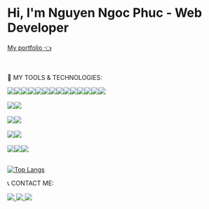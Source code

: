   <h1>Hi, I'm <span style="font-weight:bold;">Nguyen Ngoc Phuc</span> - Web Developer</h1>
 
  <a href="https://ngocphucnguyen256.github.io/Portfolio/">My portfolio 👈</a>

  <br/>

  🤖 MY TOOLS & TECHNOLOGIES:
  
  <div style="display:flex; flex-wrap: wrap;">
      <img src="https://img.shields.io/badge/html5-%23E34F26.svg?style=for-the-badge&logo=html5&logoColor=white">
      <img src="https://img.shields.io/badge/css3-%231572B6.svg?style=for-the-badge&logo=css3&logoColor=white">
      <img src="https://img.shields.io/badge/SASS-hotpink.svg?style=for-the-badge&logo=SASS&logoColor=white">
      <img src="https://img.shields.io/badge/javascript-%23323330.svg?style=for-the-badge&logo=javascript&logoColor=%23F7DF1E">
      <img src="https://img.shields.io/badge/react-%2320232a.svg?style=for-the-badge&logo=react&logoColor=%2361DAFB">
      <img src="https://img.shields.io/badge/tailwindcss-%2338B2AC.svg?style=for-the-badge&logo=tailwind-css&logoColor=white">
      <img src="https://img.shields.io/badge/bootstrap-%23563D7C.svg?style=for-the-badge&logo=bootstrap&logoColor=white">
      <img src="https://img.shields.io/badge/jquery-%230769AD.svg?style=for-the-badge&logo=jquery&logoColor=white">
      <img src="https://img.shields.io/badge/node.js-6DA55F?style=for-the-badge&logo=node.js&logoColor=white">
      <img src="https://img.shields.io/badge/python-3670A0?style=for-the-badge&logo=python&logoColor=ffdd54">
      <img src="https://img.shields.io/badge/django-%23092E20.svg?style=for-the-badge&logo=django&logoColor=white">
      <img src="https://img.shields.io/badge/php-%23777BB4.svg?style=for-the-badge&logo=php&logoColor=white">
      <img src="https://img.shields.io/badge/dart-%230175C2.svg?style=for-the-badge&logo=dart&logoColor=white">
      <img src="https://img.shields.io/badge/Flutter-%2302569B.svg?style=for-the-badge&logo=Flutter&logoColor=white">

  </div>
  <br/>
  <div style="display:flex; flex-wrap: wrap;">
     <img src="https://img.shields.io/badge/Bitbucket-blue.svg?style=for-the-badge&logo=Bitbucket&logoColor=white">
     <img src="https://img.shields.io/badge/Github-grey.svg?style=for-the-badge&logo=Github&logoColor=white">
  </div>
  <br/>
  <div style="display:flex; flex-wrap: wrap;">
        <img src="https://img.shields.io/badge/MongoDB-00684A?style=for-the-badge&logo=mongodb&logoColor=white">
      <img src="https://img.shields.io/badge/MySQL-045782?style=for-the-badge&logo=mysql&logoColor=white">
  </div>
  <br/>
  <div style="display:flex; flex-wrap: wrap;">
       <img src="https://img.shields.io/badge/Figma-hotpink.svg?style=for-the-badge&logo=Figma&logoColor=white">
     <img src="https://img.shields.io/badge/Filezilla-red.svg?style=for-the-badge&logo=Filezilla&logoColor=white">
  </div>
  <br/>
 
  <div style="display:flex; flex-wrap: wrap;">
    <img src="https://img.shields.io/badge/NPM-%23000000.svg?style=for-the-badge&logo=npm&logoColor=white">
    <img src="https://img.shields.io/badge/-ApolloGraphQL-311C87?style=for-the-badge&logo=apollo-graphql">
    <img src="https://img.shields.io/badge/strapi-%232E7EEA.svg?style=for-the-badge&logo=strapi&logoColor=white">
  </div>
   <div style="display:flex; flex-wrap: wrap;">
  </div>
  <br/>
  
    
 [![Top Langs](https://github-readme-stats.vercel.app/api/top-langs/?username=ngocphucnguyen256&langs_count=10&layout=compact)](https://github.com/anuraghazra/github-readme-stats)

  📞 CONTACT ME:
  
  <a href="mailto:ngocphuc.nguyen256@gmail.com"><img src="https://img.shields.io/badge/-Gmail-F7F7F7?style=for-the-badge&logo=Gmail"> </a>
  <a href=https://www.linkedin.com/in/ngocphucnguyen256/> <img src="https://img.shields.io/badge/-LinkedIn-0e76a8?style=for-the-badge&logo=linkedIn"> </a>
  <a href=https://www.facebook.com/ngocphucnguyen256/> <img src="https://img.shields.io/badge/Facebook-%231877F2.svg?style=for-the-badge&logo=Facebook&logoColor=white"> </a>
  

